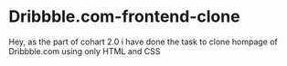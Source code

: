 # Dribbble.com-frontend-clone
Hey, as the part of cohart 2.0 i have done the task to clone hompage of Dribbble.com using only HTML and CSS
